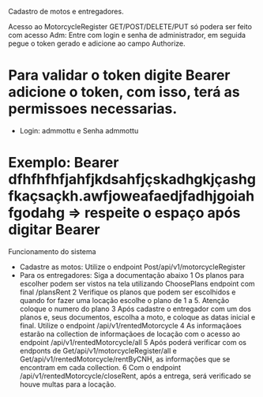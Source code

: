 Cadastro de motos e entregadores.

Acesso ao MotorcycleRegister GET/POST/DELETE/PUT só podera ser feito com acesso Adm: Entre com login e senha de administrador, em seguida pegue o token gerado e adicione ao campo Authorize.
# Para validar o token digite Bearer adicione o token, com isso,  terá as permissoes necessarias.
* Login: admmottu e Senha admmottu
# Exemplo: Bearer dfhfhfhfjahfjkdsahfjçskadhgkjçashgfkaçsaçkh.awfjoweafaedjfadhjgoiahfgodahg => respeite o espaço após digitar Bearer

Funcionamento do sistema
 * Cadastre as motos: Utilize o endpoint Post/api/v1/motorcycleRegister
 * Para os entregadores: Siga a documentação abaixo
1 Os planos para escolher podem ser vistos na tela utilizando ChoosePlans endpoint com final  /plansRent
2 Verifique os planos que podem ser escolhidos e quando for fazer uma locação escolhe o plano de 1 a 5. Atenção coloque o numero do plano
3 Após cadastre o entregador com um dos planos e, seus documentos, escolha a moto, e coloque as datas inicial e final. Utilize o endpoint /api/v1/rentedMotorcycle
4 As informaçãoes estarão na collection de informaçãoes de locação com o acesso ao endpoint /api/v1/rentedMotorcycle/all
5 Após poderá verificar com os endponts de Get/api/v1/motorcycleRegister/all e Get/api/v1/rentedMotorcycle/rentByCNH, as informações que se encontram em cada collection.
6 Com o endpoint /api/v1/rentedMotorcycle/closeRent, após a entrega, será verificado se houve multas para a locação.
